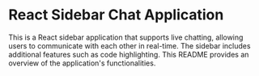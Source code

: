 # React Sidebar Chat Application
This is a React sidebar application that supports live chatting, allowing users to communicate with each other in real-time. The sidebar includes additional features such as code highlighting. This README provides an overview of the application's functionalities.
